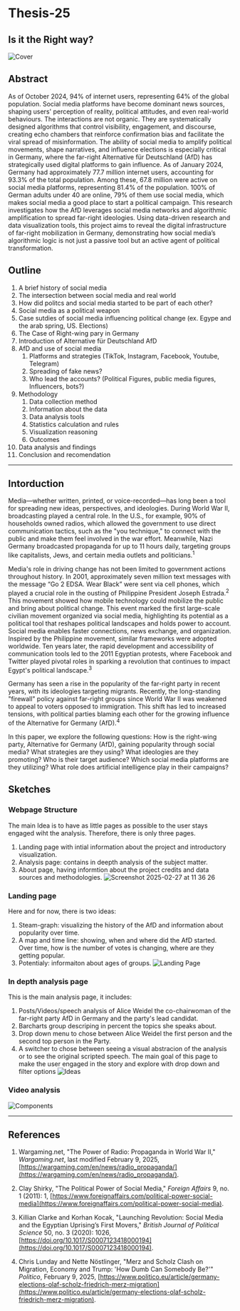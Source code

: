 # Thesis-25

## Is it the Right way?
![Cover](https://github.com/user-attachments/assets/bd6900b9-0af3-4118-9eb3-a7a99c64f6d7)



## Abstract
As of October 2024, 94% of internet users, representing 64% of the global population. Social media platforms have become dominant news sources, shaping users' perception of reality, political attitudes, and even real-world behaviours. The interactions are not organic. They are systematically designed algorithms that control visibility, engagement, and discourse, creating echo chambers that reinforce confirmation bias and facilitate the viral spread of misinformation. The ability of social media to amplify political movements, shape narratives, and influence elections is especially critical in Germany, where the far-right Alternative für Deutschland (AfD) has strategically used digital platforms to gain influence. As of January 2024, Germany had approximately 77.7 million internet users, accounting for 93.3% of the total population. Among these, 67.8 million were active on social media platforms, representing 81.4% of the population. 100% of German adults under 40 are online, 79% of them use social media, which makes social media a good place to start a political campaign. This research investigates how the AfD leverages social media networks and algorithmic amplification to spread far-right ideologies. Using data-driven research and data visualization tools, this project aims to reveal the digital infrastructure of far-right mobilization in Germany, demonstrating how social media’s algorithmic logic is not just a passive tool but an active agent of political transformation.


## Outline
1. A brief history of social media
2. The intersection between social media and real world
3. How did politcs and social media started to be part of each other?
4. Social media as a political weapon
5. Case sutdies of social media influencing political change (ex. Egype and the arab spring, US. Elections)
6. The Case of Right-wing pary in Germany
7. Introduction of Alternative für Deutschland AfD
8. AfD and use of social media
   1. Platforms and strategies (TikTok, Instagram, Facebook, Youtube, Telegram)
   2. Spreading of fake news?
   3. Who lead the accounts? (Political Figures, public media figures, Influencers, bots?)
9. Methodology
   1. Data collection method
   2. Information about the data
   3. Data analysis tools 
   4. Statistics calculation and rules
   5. Visualization reasoning
   6. Outcomes
10. Data analysis and findings
11. Conclusion and recomendation 
---

## Intorduction 
Media—whether written, printed, or voice-recorded—has long been a tool for spreading new ideas, perspectives, and ideologies. During World War II, broadcasting played a central role. In the U.S., for example, 90% of households owned radios, which allowed the government to use direct communication tactics, such as the "you technique," to connect with the public and make them feel involved in the war effort. Meanwhile, Nazi Germany broadcasted propaganda for up to 11 hours daily, targeting groups like capitalists, Jews, and certain media outlets and politicians.<sup>1</sup>

Media's role in driving change has not been limited to government actions throughout history. In 2001, approximately seven million text messages with the message “Go 2 EDSA. Wear Black” were sent via cell phones, which played a crucial role in the ousting of Philippine President Joseph Estrada.<sup>2</sup> This movement showed how mobile technology could mobilize the public and bring about political change. This event marked the first large-scale civilian movement organized via social media, highlighting its potential as a political tool that reshapes political landscapes and holds power to account. Social media enables faster connections, news exchange, and organization. Inspired by the Philippine movement, similar frameworks were adopted worldwide. Ten years later, the rapid development and accessibility of communication tools led to the 2011 Egyptian protests, where Facebook and Twitter played pivotal roles in sparking a revolution that continues to impact Egypt's political landscape.<sup>3</sup>

Germany has seen a rise in the popularity of the far-right party in recent years, with its ideologies targeting migrants. Recently, the long-standing "firewall" policy against far-right groups since World War II was weakened to appeal to voters opposed to immigration. This shift has led to increased tensions, with political parties blaming each other for the growing influence of the Alternative for Germany (AfD).<sup>4</sup>

In this paper, we explore the following questions: How is the right-wing party, Alternative for Germany (AfD), gaining popularity through social media? What strategies are they using? What ideologies are they promoting? Who is their target audience? Which social media platforms are they utilizing? What role does artificial intelligence play in their campaigns?




## Sketches
### Webpage Structure 
The main Idea is to have as little pages as possible to the user stays engaged wiht the analysis. 
Therefore, there is only three pages.
1. Landing page with intial information about the project and introductory visualization. 
2. Analysis page: contains in deepth analysis of the subject matter.
3. About page, having informtion about the project credits and data sources and methodologies. 
![Screenshot 2025-02-27 at 11 36 26](https://github.com/user-attachments/assets/1b9fe273-1513-4d4f-b001-cdbbdedb5380)


### Landing page
Here and for now, there is two ideas: 
1. Steam-graph: visualizing the history of the AfD and information about popularity over time.
2. A map and time line: showing, when and where did the AfD started. Over time, how is the number of votes is changing, where are they getting popular.
3. Potentialy: informaiton about ages of groups. 
![Landing Page](https://github.com/user-attachments/assets/932113fc-6bb4-4ab5-92f3-9927cc853d37)

### In depth analysis page
This is the main analysis page, it includes: 
1. Posts/Videos/speech analysis of Alice Weidel the co-chairwoman of the far-right party AfD in Germany and the party's lead candidat.
2. Barcharts group descriping in percent the topics she speaks about.
3. Drop down menu to chose between Alice Weidel the first person and the second top person in the Party.
4. A switcher to chose between seeing a visual abstracion of the analysis or to see the original scripted speech.
The main goal of this page to make the user engaged in the story and explore with drop down and filter options
![Ideas](https://github.com/user-attachments/assets/8c0676d7-b12d-4119-bf0c-18e9b80e6bbd)

### Video analysis
![Components](https://github.com/user-attachments/assets/058f22c4-d1ea-4205-b767-d92901586582)




---
## References

1. Wargaming.net, "The Power of Radio: Propaganda in World War II," *Wargaming.net*, last modified February 9, 2025, [https://wargaming.com/en/news/radio_propaganda/](https://wargaming.com/en/news/radio_propaganda/).

2. Clay Shirky, "The Political Power of Social Media," *Foreign Affairs* 9, no. 1 (2011): 1, [https://www.foreignaffairs.com/political-power-social-media](https://www.foreignaffairs.com/political-power-social-media).

3. Killian Clarke and Korhan Kocak, "Launching Revolution: Social Media and the Egyptian Uprising’s First Movers," *British Journal of Political Science* 50, no. 3 (2020): 1026, [https://doi.org/10.1017/S0007123418000194](https://doi.org/10.1017/S0007123418000194).

4. Chris Lunday and Nette Nöstlinger, "Merz and Scholz Clash on Migration, Economy and Trump: 'How Dumb Can Somebody Be?'" *Politico*, February 9, 2025, [https://www.politico.eu/article/germany-elections-olaf-scholz-friedrich-merz-migration](https://www.politico.eu/article/germany-elections-olaf-scholz-friedrich-merz-migration).
